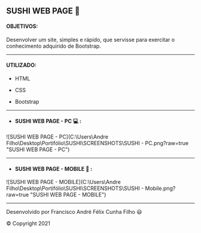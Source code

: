 ##  SUSHI WEB PAGE :sushi:



#### OBJETIVOS:

Desenvolver um site, simples e rápido, que servisse para exercitar o conhecimento adquirido de Bootstrap.



---



#### UTILIZADO:

- HTML

- CSS

- Bootstrap

  

---

#### 

- #### SUSHI WEB PAGE - PC :computer: :

![SUSHI WEB PAGE - PC](C:\Users\Andre Filho\Desktop\Portifólio\SUSHI\SCREENSHOTS\SUSHI - PC.png?raw=true "SUSHI WEB PAGE - PC")

---



- #### SUSHI WEB PAGE - MOBILE :iphone: :

![SUSHI WEB PAGE - MOBILE](C:\Users\Andre Filho\Desktop\Portifólio\SUSHI\SCREENSHOTS\SUSHI - Mobile.png?raw=true "SUSHI WEB PAGE - MOBILE")

---



Desenvolvido por Francisco André Félix Cunha Filho :smiley: 

:copyright: Copyright 2021

